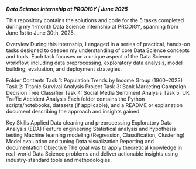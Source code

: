 ***Data Science Internship at PRODIGY | June 2025***

This repository contains the solutions and code for the 5 tasks completed during my 1-month Data Science internship at PRODIGY, spanning from June 1st to June 30th, 2025.

Overview
During this internship, I engaged in a series of practical, hands-on tasks designed to deepen my understanding of core Data Science concepts and tools. Each task focuses on a unique aspect of the Data Science workflow, including data preprocessing, exploratory data analysis, model building, evaluation, and deployment strategies.

Folder Contents
Task 1: Population Trends by Income Group (1960–2023)
Task 2: Titanic Survival Analysis Project
Task 3: Bank Marketing Campaign - Decision Tree Classifier
Task 4: Social Media Sentiment Analysis
Task 5: UK Traffic Accident Analysis
Each folder contains the Python scripts/notebooks, datasets (if applicable), and a README or explanation document describing the approach and insights gained.

Key Skills Applied
Data cleaning and preprocessing
Exploratory Data Analysis (EDA)
Feature engineering
Statistical analysis and hypothesis testing
Machine learning modeling (Regression, Classification, Clustering)
Model evaluation and tuning
Data visualization
Reporting and documentation
Objective
The goal was to apply theoretical knowledge in real-world Data Science problems and deliver actionable insights using industry-standard tools and methodologies.
